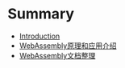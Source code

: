 # Summary

* [Introduction](README.md)
* [WebAssembly原理和应用介绍](webassemblyyuan-li-he-ying-yong-jie-shao.md)
* [WebAssembly文档整理](webassemblywen-dang-zheng-li.md)

